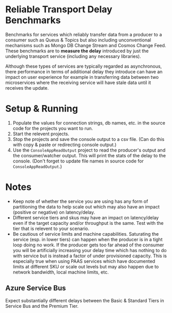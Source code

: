 # Reliable Transport Delay Benchmarks
Benchmarks for services which reliably transfer data from a producer to a consumer such as Queus & Topics but also including unconventional mechanisms such as Mongo DB Change Stream and Cosmos Change Feed. These benchmarks are to **measure the delay** introduced by just the underlying transport service (including any necessary libraries).

Although these types of services are typically regarded as asynchronous, there performance in terms of additional delay they introduce can have an impact on user experience for example in transferring data between two microservices where the receiving service will have stale data until it receives the update.

# Setup & Running
1. Populate the values for connection strings, db names, etc. in the source code for the projects you want to run.
1. Start the relevent projects.
1. Stop the projects and save the console output to a csv file. (Can do this with copy & paste or redirecting console output.)
1. Use the `ConsoleAppReadOutput` project to read the producer's output and the consumer/watcher output. This will print the stats of the delay to the console. (Don't forget to  update file names in source code for `ConsoleAppReadOutput`.)

# Notes
- Keep note of whether the service you are using has any form of partitioning the data to help scale out which may also have an impact (positive or negative) on latency/delay.
- Different service tiers and skus may have an impact on latency/delay even if the target capacity and/or throughput is the same. Test with the tier that is relevent to your scenario.
- Be cautious of service limits and machine capabilities. Saturating the service (esp. in lower tiers) can happen when the producer is in a tight loop doing no work. If the producer gets too far ahead of the consumer you will be artificially increasing your delay time which has nothing to do with service but is instead a factor of under provisioned capacity. This is especially true when using PAAS services which have documented limits at different SKU or scale out levels but may also happen due to network bandwidth, local machine limits, etc.

## Azure Service Bus
Expect substantially different delays between the Basic & Standard Tiers in Service Bus and the Premium Tier.
